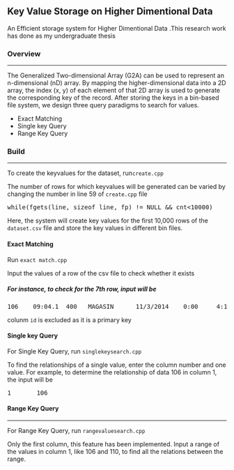 ## Key Value Storage on Higher Dimentional Data

An Efficient storage system for Higher Dimentional Data .This research work has done as my undergraduate thesis

### Overview
--------

The Generalized Two-dimensional Array (G2A) can be used to represent an n-dimensional (nD) array. By mapping the higher-dimensional data into a 2D array, the index (x, y) of each element of that 2D array is used to generate the corresponding key of the record. After storing the keys in a bin-based file system, we design three query paradigms to search for values.
- Exact Matching
- Single key Query
- Range Key Query



### Build
-------
To create the keyvalues for the dataset, run`create.cpp`

The number of rows for which keyvalues will be generated can be varied by changing the number in line 59 of `create.cpp` file
<pre>
while(fgets(line, sizeof line, fp) != NULL && cnt<10000)
</pre>

Here, the system will create key values for the first 10,000 rows of the `dataset.csv` file and store the key values in different bin files.


#### Exact Matching


Run `exact match.cpp`

Input the values of a row of the csv file to check whether it exists 

##### For instance, to check for the 7th row, input will be 
<pre>
106	   09:04.1	400	  MAGASIN	   11/3/2014    0:00  	 4:18:44  	  PM
</pre>
colunm `id` is excluded as it is a primary key


#### Single key Query 


For Single Key Query, run `singlekeysearch.cpp`

To find the relationships of a single value, enter the column number and one value.
For example, to determine the relationship of data 106 in column 1, the input will be
<pre>
1       106	   
</pre>

#### Range Key Query
----------------------
For Range Key Query, run `rangevaluesearch.cpp`

Only the first column, this feature has been implemented.
Input a range of the values in column 1, like 106 and 110, to find all the relations between the range.
